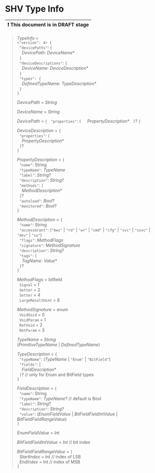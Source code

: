 # SHV Type Info

| ❗ This document is in DRAFT stage |
|------------------------------------|

> _TypeInfo_ =\
> `<"version": 4> {`\
> &nbsp;&nbsp;`"devicePaths"`: `{`\
> &nbsp;&nbsp;&nbsp;&nbsp;_DevicePath_: _DeviceName_\* \
> &nbsp;&nbsp;`}`\
> &nbsp;&nbsp;`"deviceDescriptions"`: `{`\
> &nbsp;&nbsp;&nbsp;&nbsp;_DeviceName_: _DeviceDescription_\*\
> &nbsp;&nbsp;`}`\
> &nbsp;&nbsp;`"types": {`\
> &nbsp;&nbsp;&nbsp;&nbsp;_DefinedTypeName_: _TypeDescription_\*\
> &nbsp;&nbsp;`}`\
> `}`
> 
> _DevicePath_ = _String_
> 
> _DeviceName_ = _String_
>  
> _DevicePath_ = `{`
> &nbsp;&nbsp;`"properties"`: `[`
> &nbsp;&nbsp;&nbsp;&nbsp;_PropertyDescription_\*
> &nbsp;&nbsp;`]`?
> `}`
> 
> _DeviceDescription_ = `{`\
> &nbsp;&nbsp;`"properties"`: `[`\
> _&nbsp;&nbsp;&nbsp;&nbsp;PropertyDescription_\*\
> &nbsp;&nbsp;`]`?\
> `}`
> 
> _PropertyDescription_ = `{`\
> &nbsp;&nbsp;`"name"`: String\
> &nbsp;&nbsp;`"typeName"`: _TypeName_\
> &nbsp;&nbsp;`"label"`: _String_?\
> &nbsp;&nbsp;`"description"`: _String_?\
> &nbsp;&nbsp;`"methods"`: `[`\
> &nbsp;&nbsp;&nbsp;&nbsp;_MethodDescription_\*\
> &nbsp;&nbsp;`]`?\
> &nbsp;&nbsp;`"autoload"`: _Bool_?\
> &nbsp;&nbsp;`"monitored"`: _Bool_?\
> `}`
> 
> _MethodDescription_ =  `{`\
> &nbsp;&nbsp;`"name"`: String\
> &nbsp;&nbsp;`"accessGrant"`: (`"bws"` | `"rd"` | `"wr"` | `"cmd"` | `"cfg"` | `"svc"` | `"ssvc"` | `"dev"` | `"su"`)\
> &nbsp;&nbsp;`"flags"`: _MethodFlags_\
> &nbsp;&nbsp;`"signature"`: _MethodSignature_\
> &nbsp;&nbsp;`"description"`: _String_?\
> &nbsp;&nbsp;`"tags"`: `{`\
> &nbsp;&nbsp;&nbsp;&nbsp;_TagName_: _Value_\*\
> &nbsp;&nbsp;`}`?\
> `}`
> 
> _MethodFlags_ = bitfield \
> &nbsp;&nbsp;`Signal` = 1\
> &nbsp;&nbsp;`Getter` = 2\
> &nbsp;&nbsp;`Setter` = 4\
> &nbsp;&nbsp;`LargeResultHint` = 8
> 
> _MethodSignature_ = enum \
> &nbsp;&nbsp;`VoidVoid` = 0\
> &nbsp;&nbsp;`VoidParam` = 1\
> &nbsp;&nbsp;`RetVoid` = 2\
> &nbsp;&nbsp;`RetParam` = 3
> 
> _TypeName_ = _String_\
>   (_PrimitiveTypeName_ | _DefinedTypeName_)
> 
> _TypeDescription_ = `{`\
> &nbsp;&nbsp;`"typeName"`: (_TypeName_ | `"Enum"` | `"BitField"`)\
> &nbsp;&nbsp;`"fields"`: [\
> &nbsp;&nbsp;&nbsp;&nbsp;_FieldDescription_\*\
> &nbsp;&nbsp;`]`? // only for Enum and BitField types\
> `}`
> 
> _FieldDescription_ = `{`\
> &nbsp;&nbsp;`"name"`: String\
> &nbsp;&nbsp;`"typeName"`: _TypeName_? // default is Bool\
> &nbsp;&nbsp;`"label"`: _String_?\
> &nbsp;&nbsp;`"description"`: _String_?\
> &nbsp;&nbsp;`"value"`: (_EnumFieldValue_ | _BitFieldFieldIntValue_ | _BitFieldFieldRangeValue_)\
> `}`
> 
> _EnumFieldValue_ = _Int_
> 
> _BitFieldFieldIntValue_ = _Int_ // bit index
> 
> _BitFieldFieldRangeValue_ = `[`\
> &nbsp;&nbsp;_StartIndex_ = Int // index of LSB\
> &nbsp;&nbsp;_EndIndex_ = Int   // index of MSB\
> `]`

